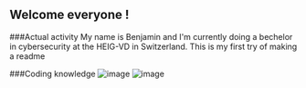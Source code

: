 ## Welcome everyone !

###Actual activity
My name is Benjamin and I'm currently doing a bechelor in cybersecurity at the HEIG-VD in Switzerland. This is my first try of making a readme 

###Coding knowledge
![image](https://github.com/user-attachments/assets/d37622f5-8e0a-40f6-a549-fc65c7e17a59)
![image](https://github.com/user-attachments/assets/25f5adb7-1ff5-46fc-8df1-9da4e138faa8)

<!--
**BKo1706/BKo1706** is a ✨ _special_ ✨ repository because its `README.md` (this file) appears on your GitHub profile.

Here are some ideas to get you started:

- 🔭 I’m currently working on ...
- 🌱 I’m currently learning ...
- 👯 I’m looking to collaborate on ...
- 🤔 I’m looking for help with ...
- 💬 Ask me about ...
- 📫 How to reach me: ...
- 😄 Pronouns: ...
- ⚡ Fun fact: ...
-->
